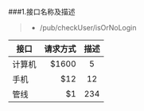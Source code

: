 ###1.接口名称及描述
>* /pub/checkUser/isOrNoLogin

| 接口        | 请求方式   |  描述  |
| --------   | -----:  | :----:  |
| 计算机     | \$1600 |   5     |
| 手机        |   \$12   |   12   |
| 管线        |    \$1    |  234  |



